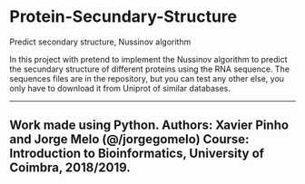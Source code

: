 # Protein-Secundary-Structure
Predict secondary structure, Nussinov algorithm

In this project with pretend to implement the Nussinov algorithm to predict the secundary structure of different proteins using
the RNA sequence.
The sequences files are in the repository, but you can test any other else, you only have to download it from Uniprot of similar 
databases.

--------------------------------------------------------------------------------------------------------------------------------
Work made using Python.
Authors: Xavier Pinho and Jorge Melo (@/jorgegomelo)
Course: Introduction to Bioinformatics, University of Coimbra, 2018/2019.
--------------------------------------------------------------------------------------------------------------------------------
